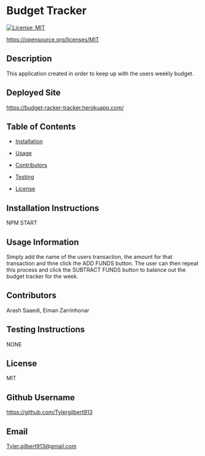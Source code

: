 
    
# Budget Tracker
    
[![License: MIT](https://img.shields.io/badge/License-MIT-yellow.svg)](https://opensource.org/licenses/MIT)

https://opensource.org/licenses/MIT
    
## Description 
    
This application created in order to keep up with the users weekly budget.

## Deployed Site

https://budget-racker-tracker.herokuapp.com/
    
## Table of Contents
    
* [Installation](#installation)
    
* [Usage](#usage)
    
* [Contributors](#contributing)
    
* [Testing](#test)
    
* [License](#license)
    
## Installation Instructions
    
NPM START
    
## Usage Information 
    
Simply add the name of the users transaction, the amount for that transaction and thne click the ADD FUNDS button. The user can then repeat this process and click the SUBTRACT FUNDS button to balance out the budget tracker for the week.
    
## Contributors 
    
Arash Saaedi, Eiman Zarrinhonar 
    
## Testing Instructions 
    
NONE
    
## License
    
MIT
    
## Github Username
    
https://github.com/Tylergilbert913
    
## Email
    
Tyler.gilbert913@gmail.com
    
